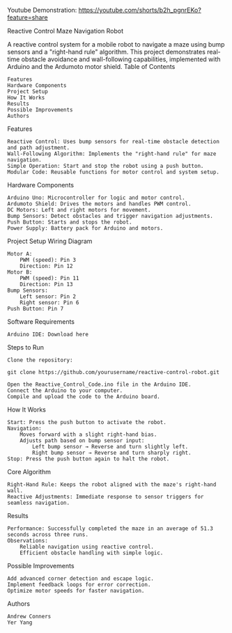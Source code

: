 Youtube Demonstration:
https://youtube.com/shorts/b2h_pgnrEKo?feature=share

Reactive Control Maze Navigation Robot

A reactive control system for a mobile robot to navigate a maze using bump sensors and a "right-hand rule" algorithm. This project demonstrates real-time obstacle avoidance and wall-following capabilities, implemented with Arduino and the Ardumoto motor shield.
Table of Contents

    Features
    Hardware Components
    Project Setup
    How It Works
    Results
    Possible Improvements
    Authors

Features

    Reactive Control: Uses bump sensors for real-time obstacle detection and path adjustment.
    Wall-Following Algorithm: Implements the "right-hand rule" for maze navigation.
    Simple Operation: Start and stop the robot using a push button.
    Modular Code: Reusable functions for motor control and system setup.

Hardware Components

    Arduino Uno: Microcontroller for logic and motor control.
    Ardumoto Shield: Drives the motors and handles PWM control.
    DC Motors: Left and right motors for movement.
    Bump Sensors: Detect obstacles and trigger navigation adjustments.
    Push Button: Starts and stops the robot.
    Power Supply: Battery pack for Arduino and motors.

Project Setup
Wiring Diagram

    Motor A:
        PWM (speed): Pin 3
        Direction: Pin 12
    Motor B:
        PWM (speed): Pin 11
        Direction: Pin 13
    Bump Sensors:
        Left sensor: Pin 2
        Right sensor: Pin 6
    Push Button: Pin 7

Software Requirements

    Arduino IDE: Download here

Steps to Run

    Clone the repository:

    git clone https://github.com/yourusername/reactive-control-robot.git

    Open the Reactive_Control_Code.ino file in the Arduino IDE.
    Connect the Arduino to your computer.
    Compile and upload the code to the Arduino board.

How It Works

    Start: Press the push button to activate the robot.
    Navigation:
        Moves forward with a slight right-hand bias.
        Adjusts path based on bump sensor input:
            Left bump sensor → Reverse and turn slightly left.
            Right bump sensor → Reverse and turn sharply right.
    Stop: Press the push button again to halt the robot.

Core Algorithm

    Right-Hand Rule: Keeps the robot aligned with the maze's right-hand wall.
    Reactive Adjustments: Immediate response to sensor triggers for seamless navigation.

Results

    Performance: Successfully completed the maze in an average of 51.3 seconds across three runs.
    Observations:
        Reliable navigation using reactive control.
        Efficient obstacle handling with simple logic.

Possible Improvements

    Add advanced corner detection and escape logic.
    Implement feedback loops for error correction.
    Optimize motor speeds for faster navigation.

Authors

    Andrew Conners
    Yer Yang
